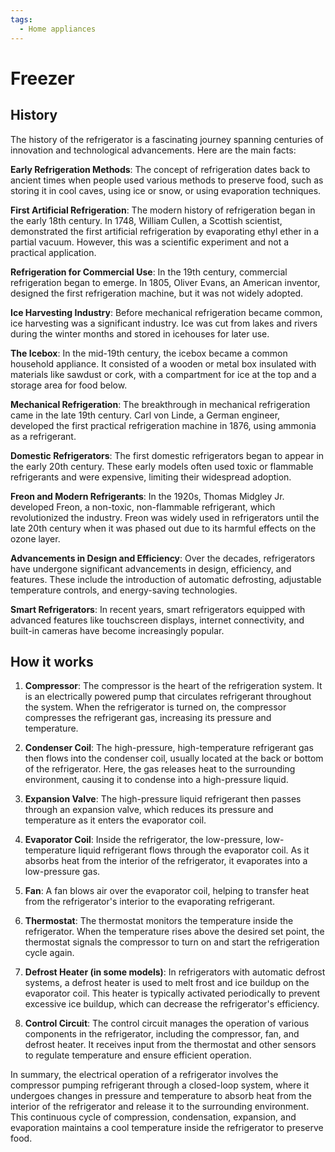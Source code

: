 ```yaml
---
tags:
  - Home appliances
---
```


<head>
    <meta name="google-adsense-account" content="ca-pub-9364684337389377">
    <meta charset="UTF-8">
    <meta name="viewport" content="width=device-width, initial-scale=1.0">
    <meta name="description" content="Welcome to ac-electricity! Here you will learn more about electricity, the different components used to make an electrical circuit as well as their features and use cases.">
    <meta name="keywords" content="alexis carbillet, carbillet, electricity, capacitors, conductors, diodes, electronic, energy source, hardware, home appliances, inductors, insulators, resistors, semi-conductors">
    <meta name="author" content="Alexis Carbillet ">
</head>

# Freezer

## History

The history of the refrigerator is a fascinating journey spanning centuries of innovation and technological advancements. Here are the main facts:

**Early Refrigeration Methods**: The concept of refrigeration dates back to ancient times when people used various methods to preserve food, such as storing it in cool caves, using ice or snow, or using evaporation techniques.

**First Artificial Refrigeration**: The modern history of refrigeration began in the early 18th century. In 1748, William Cullen, a Scottish scientist, demonstrated the first artificial refrigeration by evaporating ethyl ether in a partial vacuum. However, this was a scientific experiment and not a practical application.

**Refrigeration for Commercial Use**: In the 19th century, commercial refrigeration began to emerge. In 1805, Oliver Evans, an American inventor, designed the first refrigeration machine, but it was not widely adopted.

**Ice Harvesting Industry**: Before mechanical refrigeration became common, ice harvesting was a significant industry. Ice was cut from lakes and rivers during the winter months and stored in icehouses for later use.

**The Icebox**: In the mid-19th century, the icebox became a common household appliance. It consisted of a wooden or metal box insulated with materials like sawdust or cork, with a compartment for ice at the top and a storage area for food below.

**Mechanical Refrigeration**: The breakthrough in mechanical refrigeration came in the late 19th century. Carl von Linde, a German engineer, developed the first practical refrigeration machine in 1876, using ammonia as a refrigerant.

**Domestic Refrigerators**: The first domestic refrigerators began to appear in the early 20th century. These early models often used toxic or flammable refrigerants and were expensive, limiting their widespread adoption.

**Freon and Modern Refrigerants**: In the 1920s, Thomas Midgley Jr. developed Freon, a non-toxic, non-flammable refrigerant, which revolutionized the industry. Freon was widely used in refrigerators until the late 20th century when it was phased out due to its harmful effects on the ozone layer.

**Advancements in Design and Efficiency**: Over the decades, refrigerators have undergone significant advancements in design, efficiency, and features. These include the introduction of automatic defrosting, adjustable temperature controls, and energy-saving technologies.

**Smart Refrigerators**: In recent years, smart refrigerators equipped with advanced features like touchscreen displays, internet connectivity, and built-in cameras have become increasingly popular.

## How it works

1. **Compressor**: The compressor is the heart of the refrigeration system. It is an electrically powered pump that circulates refrigerant throughout the system. When the refrigerator is turned on, the compressor compresses the refrigerant gas, increasing its pressure and temperature.

2. **Condenser Coil**: The high-pressure, high-temperature refrigerant gas then flows into the condenser coil, usually located at the back or bottom of the refrigerator. Here, the gas releases heat to the surrounding environment, causing it to condense into a high-pressure liquid.

3. **Expansion Valve**: The high-pressure liquid refrigerant then passes through an expansion valve, which reduces its pressure and temperature as it enters the evaporator coil.

4. **Evaporator Coil**: Inside the refrigerator, the low-pressure, low-temperature liquid refrigerant flows through the evaporator coil. As it absorbs heat from the interior of the refrigerator, it evaporates into a low-pressure gas.

5. **Fan**: A fan blows air over the evaporator coil, helping to transfer heat from the refrigerator's interior to the evaporating refrigerant.

6. **Thermostat**: The thermostat monitors the temperature inside the refrigerator. When the temperature rises above the desired set point, the thermostat signals the compressor to turn on and start the refrigeration cycle again.

7. **Defrost Heater (in some models)**: In refrigerators with automatic defrost systems, a defrost heater is used to melt frost and ice buildup on the evaporator coil. This heater is typically activated periodically to prevent excessive ice buildup, which can decrease the refrigerator's efficiency.

8. **Control Circuit**: The control circuit manages the operation of various components in the refrigerator, including the compressor, fan, and defrost heater. It receives input from the thermostat and other sensors to regulate temperature and ensure efficient operation.

In summary, the electrical operation of a refrigerator involves the compressor pumping refrigerant through a closed-loop system, where it undergoes changes in pressure and temperature to absorb heat from the interior of the refrigerator and release it to the surrounding environment. This continuous cycle of compression, condensation, expansion, and evaporation maintains a cool temperature inside the refrigerator to preserve food.